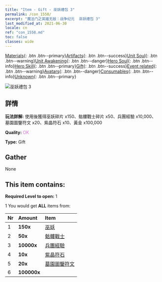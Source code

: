 ```yaml
---
title: "Item - Gift - 巫妖禮包 3"
permalink: /con_1558/
excerpt: "魔法门之英雄无敌：战争纪元  巫妖禮包 3"
last_modified_at: 2021-06-30
locale: cn
ref: "con_1558.md"
toc: false
classes: wide
---
```

 [Materials](/ItemsCN/){: .btn .btn--primary}[Artifacts](/ItemsCN/Artifacts/){: .btn .btn--success}[Unit Soul](/ItemsCN/UnitSoul/){: .btn .btn--warning}[Unit Awakening](/ItemsCN/UnitAwakening/){: .btn .btn--danger}[Hero Soul](/ItemsCN/HeroSoul/){: .btn .btn--info}[Hero Skill](/ItemsCN/HeroSkill/){: .btn .btn--primary}[Gift](/ItemsCN/Gift/){: .btn .btn--success}[Event related](/ItemsCN/Events/){: .btn .btn--warning}[Avatars](/ItemsCN/Avatars/){: .btn .btn--danger}[Consumables](/ItemsCN/Consumables/){: .btn .btn--info}[Unknown](/ItemsCN/Unknown/){: .btn .btn--primary}

 ![巫妖禮包 3](/images/t/i_907167.png)

## 詳情
 **玩法詳解:** 使用後獲得巫妖碎片 x150、骷髏戰士碎片 x50、兵團經驗 x10,000、墓園圖鑒符文 x20、紫晶符石 x10、黃金 x100,000

 **Quality:** <span style="color: #DA70D6">OK</span>

 **Type:** Gift

## Gather

  None

## This item contains:

 **Required Level to open:** 1

 1 You would get **ALL** items  from:

  | Nr | Amount |     Item    |
  |:---|:-------|:------------|
  | 1 |  **150x** | [巫妖](/cn/Items/unt_212/) |  | 
  | 2 |  **50x** | [骷髏戰士](/cn/Items/unt_208/) |  | 
  | 3 |  **10000x** | [兵團經驗](/cn/Items/con_902/) |  | 
  | 4 |  **10x** | [紫晶符石](/cn/Items/con_720/) |  | 
  | 5 |  **20x** | [墓園圖鑒符文](/cn/Items/con_755/) |  | 
  | 6 |  **100000x** | <i class="fas fa-coins"/> |  | 
